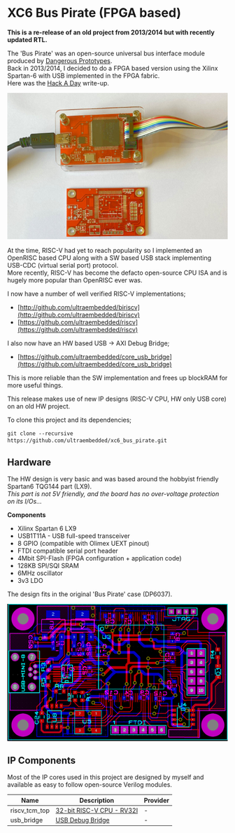# XC6 Bus Pirate (FPGA based)

**This is a re-release of an old project from 2013/2014 but with recently updated RTL.**

The 'Bus Pirate' was an open-source universal bus interface module produced by [Dangerous Prototypes](http://dangerousprototypes.com/docs/Bus_Pirate).  
Back in 2013/2014, I decided to do a FPGA based version using the Xilinx Spartan-6 with USB implemented in the FPGA fabric.  
Here was the [Hack A Day](https://hackaday.com/?s=fpga+bus+pirate) write-up.

![XC6BP](docs/xc6bp.jpg)

At the time, RISC-V had yet to reach popularity so I implemented an OpenRISC based CPU along with a SW based USB stack implementing USB-CDC (virtual serial port) protocol.  
More recently, RISC-V has become the defacto open-source CPU ISA and is hugely more popular than OpenRISC ever was.

I now have a number of well verified RISC-V implementations;
* [http://github.com/ultraembedded/biriscv](http://github.com/ultraembedded/biriscv)
* [https://github.com/ultraembedded/riscv](https://github.com/ultraembedded/riscv)

I also now have an HW based USB -> AXI Debug Bridge;
* [https://github.com/ultraembedded/core_usb_bridge](https://github.com/ultraembedded/core_usb_bridge)

This is more reliable than the SW implementation and frees up blockRAM for more useful things.

This release makes use of new IP designs  (RISC-V CPU, HW only USB core) on an old HW project.

To clone this project and its dependencies;

```
git clone --recursive https://github.com/ultraembedded/xc6_bus_pirate.git
```

## Hardware
The HW design is very basic and was based around the hobbyist friendly Spartan6 TQG144 part (LX9).  
*This part is not 5V friendly, and the board has no over-voltage protection on its I/Os...*

**Components**
* Xilinx Spartan 6 LX9
* USB1T11A - USB full-speed transceiver
* 8 GPIO (compatible with Olimex UEXT pinout)
* FTDI compatible serial port header
* 4Mbit SPI-Flash (FPGA configuration + application code)
* 128KB SPI/SQI SRAM
* 6MHz oscillator
* 3v3 LDO

The design fits in the original 'Bus Pirate' case (DP6037).

![PCB](docs/pcb.png)


## IP Components

Most of the IP cores used in this project are designed by myself and available as easy to follow open-source Verilog modules.

| Name                   | Description                                                 | Provider |
| ---------------------- | ------------------------------------------------------------| -------- |
| riscv_tcm_top          | [32-bit RISC-V CPU - RV32I](https://github.com/ultraembedded/riscv) | - |
| usb_bridge             | [USB Debug Bridge](https://github.com/ultraembedded/core_usb_bridge) | - |
